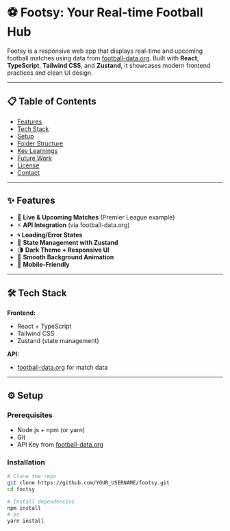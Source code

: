 # ⚽️ Footsy: Your Real-time Football Hub

Footsy is a responsive web app that displays real-time and upcoming football matches using data from [football-data.org](https://www.football-data.org/). Built with **React**, **TypeScript**, **Tailwind CSS**, and **Zustand**, it showcases modern frontend practices and clean UI design.

---


## 📋 Table of Contents

- [Features](#features)
- [Tech Stack](#tech-stack)
- [Setup](#setup)
- [Folder Structure](#folder-structure)
- [Key Learnings](#key-learnings)
- [Future Work](#future-work)
- [License](#license)
- [Contact](#contact)

---

## ✨ Features

- 📆 **Live & Upcoming Matches** (Premier League example)
- ⚡ **API Integration** (via football-data.org)
- 🌀 **Loading/Error States**
- 🧠 **State Management with Zustand**
- 🌗 **Dark Theme + Responsive UI**
- 🎨 **Smooth Background Animation**
- 📱 **Mobile-Friendly**

---

## 🛠 Tech Stack

**Frontend:**  
- React + TypeScript  
- Tailwind CSS  
- Zustand (state management)

**API:**  
- [football-data.org](https://www.football-data.org/) for match data

---

## ⚙️ Setup

### Prerequisites
- Node.js + npm (or yarn)
- Git
- API Key from [football-data.org](https://www.football-data.org/)

### Installation

```bash
# Clone the repo
git clone https://github.com/YOUR_USERNAME/footsy.git
cd footsy

# Install dependencies
npm install
# or
yarn install
